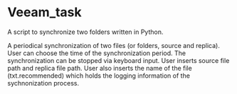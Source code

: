 # Veeam_task
A script to synchronize two folders written in Python. 

A periodical synchronization of two files (or folders, source and replica). User can choose the time of the synchronization period. 
The synchronization can be stopped via keyboard input.
User inserts source file path and replica file path.
User also inserts the name of the file (txt.recommended) which holds the logging information of the sychnonization process. 
